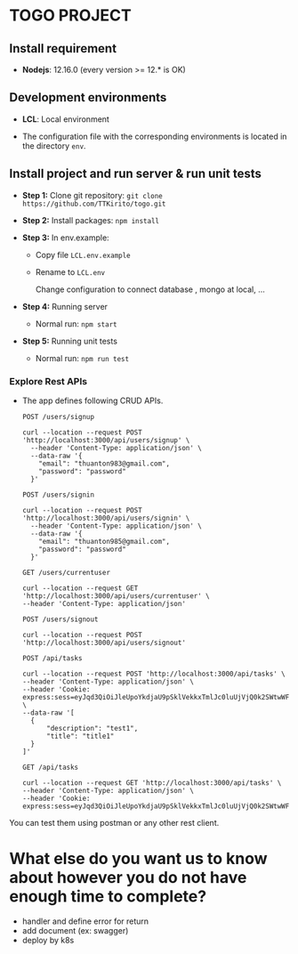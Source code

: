 # TOGO PROJECT

## Install requirement

- **Nodejs**: 12.16.0 (every version >= 12.\* is OK)

## Development environments

- **LCL**: Local environment

- The configuration file with the corresponding environments is located in the directory `env`.

## Install project and run server & run unit tests

- **Step 1:** Clone git repository:
  `git clone https://github.com/TTKirito/togo.git`
- **Step 2:** Install packages:
  `npm install`
- **Step 3:** In env.example:

  - Copy file `LCL.env.example`
  - Rename to `LCL.env`

    Change configuration to connect database , mongo at local, ...

- **Step 4:** Running server
  - Normal run: `npm start`

- **Step 5:** Running unit tests
  - Normal run: `npm run test`


### Explore Rest APIs
- The app defines following CRUD APIs.

	`POST /users/signup`

  ```
  curl --location --request POST 'http://localhost:3000/api/users/signup' \
    --header 'Content-Type: application/json' \
    --data-raw '{
      "email": "thuanton983@gmail.com",
      "password": "password"
    }'

  ```

	`POST /users/signin`

  ```
  curl --location --request POST 'http://localhost:3000/api/users/signin' \
    --header 'Content-Type: application/json' \
    --data-raw '{
      "email": "thuanton985@gmail.com",
      "password": "password"
    }'

  ```


	`GET /users/currentuser`

  ```
  curl --location --request GET 'http://localhost:3000/api/users/currentuser' \
  --header 'Content-Type: application/json' 

  ```

	`POST /users/signout`

  ```
  curl --location --request POST 'http://localhost:3000/api/users/signout'
  ```

  `POST /api/tasks`

  ```
  curl --location --request POST 'http://localhost:3000/api/tasks' \
  --header 'Content-Type: application/json' \
  --header 'Cookie: express:sess=eyJqd3QiOiJleUpoYkdjaU9pSklVekkxTmlJc0luUjVjQ0k2SWtwWFZDSjkuZXlKcFpDSTZJall5WVRoak1qVmhZbVZqTUdZMFpUY3lPRGM1T0RNMk1pSXNJbVZ0WVdsc0lqb2lkR2gxWVc1MGIyNDVPRE5BWjIxaGFXd3VZMjl0SWl3aWFXRjBJam94TmpVMU1qTTBORGc0ZlEua2tlRnBoMTlTbUl4ampTR0hVZkdmQUJnS2JBTENTcktqX19sd2xkd3BGNCJ9' \
  --data-raw '[
    {
        "description": "test1",
        "title": "title1"
    }
  ]'

  ```
  `GET /api/tasks`

  ```
  curl --location --request GET 'http://localhost:3000/api/tasks' \
  --header 'Content-Type: application/json' \
  --header 'Cookie: express:sess=eyJqd3QiOiJleUpoYkdjaU9pSklVekkxTmlJc0luUjVjQ0k2SWtwWFZDSjkuZXlKcFpDSTZJall5WVRoa1pETmlaV0k1TURRMllqTmpZV1l4T0dWaFlpSXNJbVZ0WVdsc0lqb2lkR2gxWVc1MGIyNDVPRFZBWjIxaGFXd3VZMjl0SWl3aWFXRjBJam94TmpVMU1qTTBOVFl4ZlEuX00yREFJSmpxTWhBSWdhcWd2OG1pSFpkWThvVnhtQmt2UHhQZENzNWpidyJ9' 
  ```


You can test them using postman or any other rest client.


# What else do you want us to know about however you do not have enough time to complete?
- handler and define error for return 
- add document (ex: swagger)
- deploy by k8s 